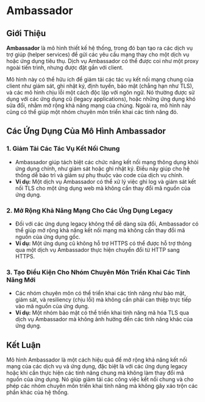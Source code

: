 # Ambassador

## Giới Thiệu

**Ambassador** là mô hình thiết kế hệ thống, trong đó bạn tạo ra các dịch vụ trợ giúp (helper services) để gửi các yêu cầu mạng thay cho một dịch vụ hoặc ứng dụng tiêu thụ. Dịch vụ Ambassador có thể được coi như một proxy ngoài tiến trình, nhưng được đặt gần với client.

Mô hình này có thể hữu ích để giảm tải các tác vụ kết nối mạng chung của client như giám sát, ghi nhật ký, định tuyến, bảo mật (chẳng hạn như TLS), và các mô hình chịu lỗi một cách độc lập với ngôn ngữ. Nó thường được sử dụng với các ứng dụng cũ (legacy applications), hoặc những ứng dụng khó sửa đổi, nhằm mở rộng khả năng mạng của chúng. Ngoài ra, mô hình này cũng có thể giúp một nhóm chuyên môn triển khai các tính năng đó.

## Các Ứng Dụng Của Mô Hình Ambassador

### 1. **Giảm Tải Các Tác Vụ Kết Nối Chung**
   - Ambassador giúp tách biệt các chức năng kết nối mạng thông dụng khỏi ứng dụng chính, như giám sát hoặc ghi nhật ký. Điều này giúp cho hệ thống dễ bảo trì và giảm sự phụ thuộc vào code của dịch vụ chính.
   - **Ví dụ:** Một dịch vụ Ambassador có thể xử lý việc ghi log và giám sát kết nối TLS cho một ứng dụng web mà không cần thay đổi mã nguồn của ứng dụng.

### 2. **Mở Rộng Khả Năng Mạng Cho Các Ứng Dụng Legacy**
   - Đối với các ứng dụng legacy không thể dễ dàng sửa đổi, Ambassador có thể giúp mở rộng khả năng kết nối mạng mà không cần thay đổi mã nguồn của ứng dụng gốc.
   - **Ví dụ:** Một ứng dụng cũ không hỗ trợ HTTPS có thể được hỗ trợ thông qua một dịch vụ Ambassador thực hiện chuyển đổi từ HTTP sang HTTPS.

### 3. **Tạo Điều Kiện Cho Nhóm Chuyên Môn Triển Khai Các Tính Năng Mới**
   - Các nhóm chuyên môn có thể triển khai các tính năng như bảo mật, giám sát, và resiliency (chịu lỗi) mà không cần phải can thiệp trực tiếp vào mã nguồn của ứng dụng.
   - **Ví dụ:** Một nhóm bảo mật có thể triển khai tính năng mã hóa TLS qua dịch vụ Ambassador mà không ảnh hưởng đến các tính năng khác của ứng dụng.

## Kết Luận

Mô hình Ambassador là một cách hiệu quả để mở rộng khả năng kết nối mạng của các dịch vụ và ứng dụng, đặc biệt là với các ứng dụng legacy hoặc khi cần thực hiện các tính năng chung mà không làm thay đổi mã nguồn của ứng dụng. Nó giúp giảm tải các công việc kết nối chung và cho phép các nhóm chuyên môn triển khai tính năng mà không gây xáo trộn các phần khác của hệ thống.